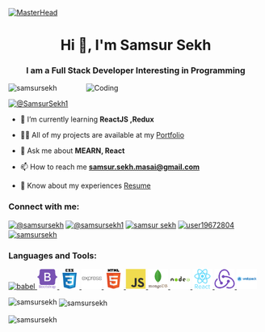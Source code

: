 [![MasterHead](https://64.media.tumblr.com/c5543874b9cbe98da1d20945a45e989b/tumblr_o5a5r9Z9O71tvppquo1_r1_1280.gifv)](https://Samsursekh.io)

<h1 align="center">Hi 👋, I'm Samsur Sekh</h1>
<h3 align="center">I am a Full Stack Developer Interesting in Programming</h3>

<img align="right" alt="Coding" width="350" src="https://i.pinimg.com/originals/50/83/e0/5083e0a2a7dcaae07c142e8b87036a27.gif"/>

<p align="left"> <img src="https://komarev.com/ghpvc/?username=samsursekh&label=Profile%20views&color=0e75b6&style=flat" alt="samsursekh" /> </p>



<p align="left"> <a href="https://twitter.com/SamsurSekh1" target="blank"><img src="https://img.shields.io/twitter/follow/@SamsurSekh1?logo=twitter&style=for-the-badge" alt="@SamsurSekh1" /></a> </p>

- 🌱 I’m currently learning **ReactJS ,Redux**

- 👨‍💻 All of my projects are available at my   [  Portfolio](https://samsursekh.github.io/Samsur__sekh/)

- 💬 Ask me about **MEARN, React**

- 📫 How to reach me **samsur.sekh.masai@gmail.com**
- 📄 Know about my experiences   [Resume](https://drive.google.com/file/d/15Jxx-z-s4Efkfupdu1KH_g0nKGiGHUju/view?usp=sharing/)


<h3 align="left">Connect with me:</h3>
<p align="left">
<a href="https://codepen.io/@samsursekh" target="blank"><img align="center" src="https://raw.githubusercontent.com/rahuldkjain/github-profile-readme-generator/master/src/images/icons/Social/codepen.svg" alt="@samsursekh" height="30" width="40" /></a>
<a href="https://twitter.com/@samsursekh1" target="blank"><img align="center" src="https://raw.githubusercontent.com/rahuldkjain/github-profile-readme-generator/master/src/images/icons/Social/twitter.svg" alt="@samsursekh1" height="30" width="40" /></a>
<a href="https://www.linkedin.com/in/samsur-sekh-b6961a22b/" target="blank"><img align="center" src="https://raw.githubusercontent.com/rahuldkjain/github-profile-readme-generator/master/src/images/icons/Social/linked-in-alt.svg" alt="samsur sekh" height="30" width="40" /></a>
<a href="https://stackoverflow.com/users/user19672804" target="blank"><img align="center" src="https://raw.githubusercontent.com/rahuldkjain/github-profile-readme-generator/master/src/images/icons/Social/stack-overflow.svg" alt="user19672804" height="30" width="40" /></a>
<a href="https://codesandbox.com/samsursekh" target="blank"><img align="center" src="https://raw.githubusercontent.com/rahuldkjain/github-profile-readme-generator/master/src/images/icons/Social/codesandbox.svg" alt="samsursekh" height="30" width="40" /></a>
</p>

<h3 align="left">Languages and Tools:</h3>
<p align="left"> <a href="https://babeljs.io/" target="_blank" rel="noreferrer"> <img src="https://www.vectorlogo.zone/logos/babeljs/babeljs-icon.svg" alt="babel" width="40" height="40"/> </a> <a href="https://getbootstrap.com" target="_blank" rel="noreferrer"> <img src="https://raw.githubusercontent.com/devicons/devicon/master/icons/bootstrap/bootstrap-plain-wordmark.svg" alt="bootstrap" width="40" height="40"/> </a> <a href="https://www.w3schools.com/css/" target="_blank" rel="noreferrer"> <img src="https://raw.githubusercontent.com/devicons/devicon/master/icons/css3/css3-original-wordmark.svg" alt="css3" width="40" height="40"/> </a> <a href="https://expressjs.com" target="_blank" rel="noreferrer"> <img src="https://raw.githubusercontent.com/devicons/devicon/master/icons/express/express-original-wordmark.svg" alt="express" width="40" height="40"/> </a> <a href="https://www.w3.org/html/" target="_blank" rel="noreferrer"> <img src="https://raw.githubusercontent.com/devicons/devicon/master/icons/html5/html5-original-wordmark.svg" alt="html5" width="40" height="40"/> </a> <a href="https://developer.mozilla.org/en-US/docs/Web/JavaScript" target="_blank" rel="noreferrer"> <img src="https://raw.githubusercontent.com/devicons/devicon/master/icons/javascript/javascript-original.svg" alt="javascript" width="40" height="40"/> </a> <a href="https://www.mongodb.com/" target="_blank" rel="noreferrer"> <img src="https://raw.githubusercontent.com/devicons/devicon/master/icons/mongodb/mongodb-original-wordmark.svg" alt="mongodb" width="40" height="40"/> </a> <a href="https://nodejs.org" target="_blank" rel="noreferrer"> <img src="https://raw.githubusercontent.com/devicons/devicon/master/icons/nodejs/nodejs-original-wordmark.svg" alt="nodejs" width="40" height="40"/> </a> <a href="https://reactjs.org/" target="_blank" rel="noreferrer"> <img src="https://raw.githubusercontent.com/devicons/devicon/master/icons/react/react-original-wordmark.svg" alt="react" width="40" height="40"/> </a> <a href="https://redux.js.org" target="_blank" rel="noreferrer"> <img src="https://raw.githubusercontent.com/devicons/devicon/master/icons/redux/redux-original.svg" alt="redux" width="40" height="40"/> </a> <a href="https://webpack.js.org" target="_blank" rel="noreferrer"> <img src="https://raw.githubusercontent.com/devicons/devicon/d00d0969292a6569d45b06d3f350f463a0107b0d/icons/webpack/webpack-original-wordmark.svg" alt="webpack" width="40" height="40"/> </a> </p>

<p><img align="left" src="https://github-readme-stats.vercel.app/api/top-langs?username=samsursekh&show_icons=true&locale=en&layout=compact" alt="samsursekh" /></p>

<p>&nbsp;<img align="center" src="https://github-readme-stats.vercel.app/api?username=samsursekh&show_icons=true&locale=en" alt="samsursekh" /></p>

<p><img align="center" src="https://github-readme-streak-stats.herokuapp.com/?user=samsursekh&" alt="samsursekh" /></p>
